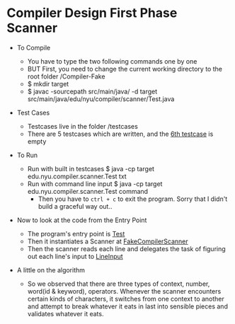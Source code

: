 # Compiler Design First Phase Scanner

- To Compile
  - You have to type the two following commands one by one
  - BUT First, you need to change the current working directory to the root folder /Compiler-Fake
  - $ mkdir target
  - $ javac -sourcepath src/main/java/ -d target src/main/java/edu/nyu/compiler/scanner/Test.java 

- Test Cases
  - Testcases live in the folder /testcases
  - There are 5 testcases which are written, and the [6th testcase](testcases/p1test6.txt) is empty 

- To Run
  - Run with built in testcases $ java -cp target edu.nyu.compiler.scanner.Test txt
  - Run with command line input $ java -cp target edu.nyu.compiler.scanner.Test command
    - Then you have to `ctrl + c` to exit the program. Sorry that I didn't build a graceful way out.. 

- Now to look at the code from the Entry Point
  - The program's entry point is [Test](src/main/java/edu/nyu/compiler/scanner/Test.java)
  - Then it instantiates a Scanner at [FakeCompilerScanner](src/main/java/edu/nyu/compiler/scanner/FakeCompilerScanner.java)
  - Then the scanner reads each line and delegates the task of figuring out each line's input to [LineInput](src/main/java/edu/nyu/compiler/scanner/LineInput.java)

- A little on the algorithm
  - So we observed that there are three types of context, number, word(id & keyword), operators. Whenever the scanner encounters certain kinds of characters, it switches from one context to another and attempt to break whatever it eats in last into sensible pieces and validates whatever it eats. 